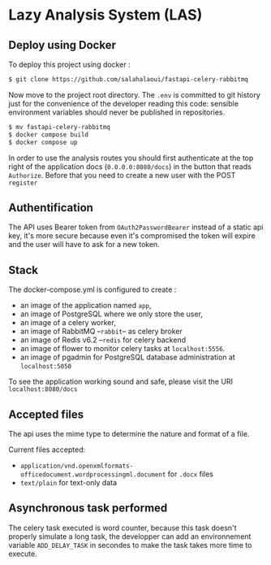 # Lazy Analysis System (LAS) 

## Deploy using Docker

To deploy this project using docker :

```bash
$ git clone https://github.com/salahalaoui/fastapi-celery-rabbitmq
```


Now move to the project root directory. The ``.env`` is committed to git history
just for the convenience of the developer reading this code: sensible environment variables should never be published in repositories.

```bash
$ mv fastapi-celery-rabbitmq
$ docker compose build
$ docker compose up
```

In order to use the analysis routes you should first authenticate at the top right of the application docs (``0.0.0.0:8080/docs``) in the button that reads ``Authorize``. Before that you need to create a new user with the POST ``register``

## Authentification

The API uses Bearer token from ``OAuth2PasswordBearer`` instead of a static api key, it's more secure because even it's compromised the token will expire and the user will have to ask for a new token.

## Stack

The docker-compose.yml is configured to create :
- an image of the application named ``app``,
- an image of PostgreSQL where we only store the user,
- an image of a celery worker,
- an image of RabbitMQ –``rabbit``– as celery broker
- an image of Redis v6.2 –``redis`` for celery backend
- an image of flower to monitor celery tasks at ``localhost:5556``.
- an image of pgadmin for PostgreSQL database administration at ``localhost:5050``

To see the application working sound and safe, please visit the URI ``localhost:8080/docs``

## Accepted files

The api uses the mime type to determine the nature and format of a file.

Current files accepted:
- ``application/vnd.openxmlformats-officedocument.wordprocessingml.document`` for ``.docx`` files
- ``text/plain`` for text-only data


## Asynchronous task performed

The celery task executed is word counter, because this task doesn't properly simulate a long task, the developper can add an environnement variable ``ADD_DELAY_TASK`` in secondes to make the task takes more time to execute.

